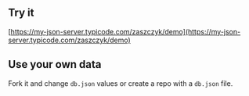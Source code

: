 ## Try it

[https://my-json-server.typicode.com/zaszczyk/demo](https://my-json-server.typicode.com/zaszczyk/demo)

## Use your own data

Fork it and change `db.json` values or create a repo with a `db.json` file.
